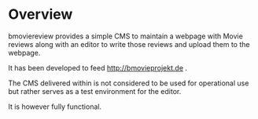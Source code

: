 # Overview

bmoviereview provides a simple CMS to maintain a webpage with Movie reviews
along with an editor to write those reviews and upload them to the webpage.

It has been developed to feed http://bmovieprojekt.de .

The CMS delivered within is not considered to be used for operational use but
rather serves as a test environment for the editor.

It is however fully functional.
